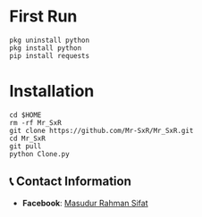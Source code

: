# First Run

```
pkg uninstall python
pkg install python
pip install requests
```

# Installation

```
cd $HOME
rm -rf Mr_SxR
git clone https://github.com/Mr-SxR/Mr_SxR.git
cd Mr_SxR
git pull
python Clone.py
```
## :telephone_receiver: Contact Information

- **Facebook**: [Masudur Rahman Sifat](https://www.facebook.com/sxr.404)
